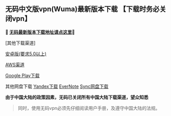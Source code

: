 ## 无码中文版vpn(Wuma)最新版本下载 【下载时务必关闭vpn】
**🔴 [无码最新版本下载地址请点这里](http://t.cn/Rk76omb)🔴**

[其他下载渠道]

[安卓版(要求5.0以上)](http://176.122.135.123/new/Wuma-git-3.2.5.apk) 

[AWS渠道](https://dl0tgz6ee3upo.cloudfront.net/production/app/builds/029/245/366/original/2e0288b93588af6957633e3602ac7998/Wuma-git-3.2.5.apk)

[Google Play下载](https://play.google.com/store/apps/details?id=com.muma.pn) 

其他网盘下载
[Yandex下载](https://dl0tgz6ee3upo.cloudfront.net/production/app/builds/029/245/366/original/2e0288b93588af6957633e3602ac7998/Wuma-git-3.2.5.apk) 
[EverNote](https://www.evernote.com/l/AcpsgNAYO9RKn4Xa_XCX5BFPeSoCvcUeqEY) 
[Sync网盘下载](https://ln.sync.com/dl/9c3f10be0/7ihrejim-xtwzcczk-udqw-cxxrnxji) 

**由于中国大陆的政策因素，无码已关闭所有中国大陆下载渠道，望众知悉**
> 同时，使用无码vpn必须先仔细阅读用户手册，及遵守中国大陆的法规。



